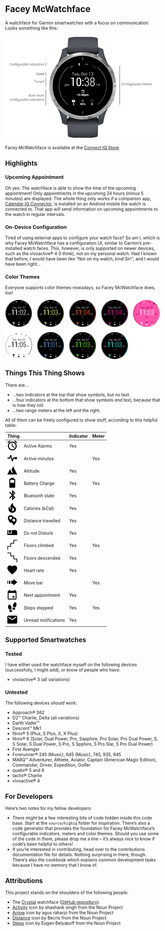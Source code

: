 # Facey McWatchface

A watchface for Garmin smartwatches with a focus on communication. Looks something like this:

![Watchface design](promo/diagram.png)

Facey McWatchface is available at the [Connect IQ Store](https://apps.garmin.com/en-US/apps/3c5eb9f4-0921-43a3-a5f1-12979a9aa3ce).

## Highlights

### Upcoming Appointment

Oh yes: The watchface is able to show the time of the upcoming appointment! Only appointments in the upcoming 24 hours (minus 5 minutes) are displayed. The whole thing only works if a companion app, [Calendar IQ Connector](https://github.com/le-cds/android-calendariq), is installed on an Android mobile the watch is connected to. That app will send information on upcoming appointments to the watch in regular intervals.

### On-Device Configuration

Tired of using external apps to configure your watch face? So am I, which is why Facey McWatchface has a configuration UI, similar to Garmin’s pre-installed watch faces. This, however, is only supported on newer devices, such as the vívoactive® 4 (I think), not on my personal watch. Had I known that before, I would have been like “Not on my watch, kind Sir!”, and I would have been right…

### Color Themes

Everyone supports color themes nowadays, so Facey McWatchface does, too!

![](promo/themes.png)

## Things This Thing Shows

There are…

* …two indicators at the top that show symbols, but no text.
* …four indicators at the bottom that show symbols _and_ text, because that is how they roll.
* …two range meters at the left and the right.

All of them can be freely configured to show stuff, according to this helpful table:

| Thing                                                     |                      | Indicator | Meter |
| --------------------------------------------------------- | -------------------- | --------- | ----- |
| ![](resources/drawables/icon_BehaviorAlarms.png)          | Active Alarms        | Yes       |       |
| ![](resources/drawables/icon_BehaviorActiveMinutes.png)   | Active minutes       |           | Yes   |
| ![](resources/drawables/icon_BehaviorAltitude.png)        | Altitude             | Yes       |       |
| ![](resources/drawables/icon_BehaviorBattery.png)         | Battery Charge       | Yes       | Yes   |
| ![](resources/drawables/icon_BehaviorBluetooth.png)       | Bluetooth state      | Yes       |       |
| ![](resources/drawables/icon_BehaviorCalories.png)        | Calories (kCal)      | Yes       |       |
| ![](resources/drawables/icon_BehaviorDistance.png)        | Distance travelled   | Yes       |       |
| ![](resources/drawables/icon_BehaviorDnD.png)             | Do not Disturb       | Yes       |       |
| ![](resources/drawables/icon_BehaviorFloorsClimbed.png)   | Floors climbed       | Yes       | Yes   |
| ![](resources/drawables/icon_BehaviorFloorsDescended.png) | Floors descended     | Yes       |       |
| ![](resources/drawables/icon_BehaviorHeartRate.png)       | Heart rate           | Yes       |       |
| ![](resources/drawables/icon_BehaviorMoveBar.png)         | Move bar             |           | Yes   |
| ![](resources/drawables/icon_BehaviorAppointments.png)    | Next appointment     | Yes       |       |
| ![](resources/drawables/icon_BehaviorSteps.png)           | Steps stepped        | Yes       | Yes   |
| ![](resources/drawables/icon_BehaviorNotifications.png)   | Unread notifications | Yes       |       |

## Supported Smartwatches

### Tested

I have either used the watchface myself on the following devices (successfully, I might add), or know of people who have:

* vívoactive® 3 (all variations)

### Untested

The following devices _should_ work:

* Approach® S62
* D2™ Charlie, Delta (all variations)
* Darth Vader™
* Descent™ Mk1
* fēnix® 5 (Plus, S Plus, X, X Plus)
* fēnix® 6 (Solar, Dual Power, Pro, Sapphire, Pro Solar, Pro Dual Power, S, S Solar, S Dual Power, S Pro, S Spphire, S Pro Slar, S Pro Dual Power)
* First Avenger
* Forerunner® 245 (Music), 645 (Music), 745, 935, 945
* MARQ™ Adventurer, Athlete, Aviator, Captain (American Magic Edition), Commander, Driver, Expedition, Golfer
* quatix® 5 and 6
* tactix® Charlie
* vívoactive® 4

## For Developers

Here’s two notes for my fellow developers:

* There might be a few interesting bits of code hidden inside this code base. Start at the `source/highiq` folder for inspiration. There’s also a code generator that provides the foundation for Facey McWatchface’s configurable indicators, meters and color themes. Should you use some of the code in there, please drop me a line – it’s always nice to know if code’s been helpful to others!
* If you’re interested in contributing, head over to the contributions documentation file for details. Nothing surprising in there, though. There’s also the cookbook which explains common development tasks because I have no memory that I know of.

## Attributions

This project stands on the shoulders of the following people:

- The [Crystal](https://apps.garmin.com/en-GB/apps/9fd04d09-8c80-4c81-9257-17cfa0f0081b) watchface ([GitHub repository](https://github.com/warmsound/crystal-face)).
- [Activity](https://thenounproject.com/term/activity/1955073/) icon by shashank singh from the Noun Project
- [Arrow](https://thenounproject.com/term/arrow/3257700/) icon by agus raharjo from the Noun Project
- [Distance](https://thenounproject.com/term/distance/1514833/) icon by Becris from the Noun Project
- [Steps](https://thenounproject.com/term/steps/87667/) icon by Eugen Belyakoff from the Noun Project
